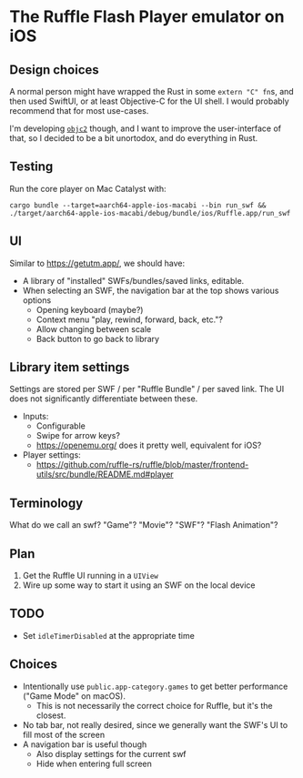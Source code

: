 # The Ruffle Flash Player emulator on iOS


## Design choices

A normal person might have wrapped the Rust in some `extern "C" fn`s, and then used SwiftUI, or at least Objective-C for the UI shell. I would probably recommend that for most use-cases.

I'm developing [`objc2`](https://github.com/madsmtm/objc2) though, and I want to improve the user-interface of that, so I decided to be a bit unortodox, and do everything in Rust.

## Testing

Run the core player on Mac Catalyst with:
```
cargo bundle --target=aarch64-apple-ios-macabi --bin run_swf && ./target/aarch64-apple-ios-macabi/debug/bundle/ios/Ruffle.app/run_swf
```

## UI

Similar to https://getutm.app/, we should have:
- A library of "installed" SWFs/bundles/saved links, editable.
- When selecting an SWF, the navigation bar at the top shows various options
  - Opening keyboard (maybe?)
  - Context menu "play, rewind, forward, back, etc."?
  - Allow changing between scale
  - Back button to go back to library

## Library item settings

Settings are stored per SWF / per "Ruffle Bundle" / per saved link. The UI does not significantly differentiate between these.

- Inputs:
  - Configurable
  - Swipe for arrow keys?
  - https://openemu.org/ does it pretty well, equivalent for iOS?
- Player settings:
  - https://github.com/ruffle-rs/ruffle/blob/master/frontend-utils/src/bundle/README.md#player


## Terminology

What do we call an swf? "Game"? "Movie"? "SWF"? "Flash Animation"?


## Plan

1. Get the Ruffle UI running in a `UIView`
2. Wire up some way to start it using an SWF on the local device


## TODO

- Set `idleTimerDisabled` at the appropriate time


## Choices

- Intentionally use `public.app-category.games` to get better performance ("Game Mode" on macOS).
  - This is not necessarily the correct choice for Ruffle, but it's the closest.
- No tab bar, not really desired, since we generally want the SWF's UI to fill most of the screen
- A navigation bar is useful though
  - Also display settings for the current swf
  - Hide when entering full screen
